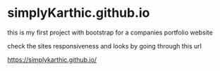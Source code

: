 # simplyKarthic.github.io
this is my first project with bootstrap for a companies portfolio website

check the sites responsiveness and looks by going through this url

https://simplykarthic.github.io/

